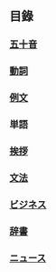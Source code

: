 ## <ruby><span>目錄</span><rt data-rt="もくろく"></rt></ruby>

### [<ruby><span>五十音</span><rt data-rt="ごじゅうおん"></rt></ruby>](./五十音/シーツ.md)

### [<ruby><span>動詞</span><rt data-rt="どうし"></rt></ruby>](./動詞/動詞.md)

### [<ruby><span>例文</span><rt data-rt="れいぶん"></rt></ruby>](./例文/例文.md)

### <ruby><span>単語</span><rt data-rt="たんご"></rt></ruby>

### [<ruby><span>挨拶</span><rt data-rt="あいさつ"></rt></ruby>](./挨拶/挨拶.md)

### [<ruby><span>文法</span><rt data-rt="ぶんぽう"></rt></ruby>](./文法/文法.md)

### [<ruby><span>ビジネス</span><rt data-rt="びじねす"></rt></ruby>](./ビジネス/ビジネス.md)

### [<ruby><span>辞書</span><rt data-rt="じしょ"></rt></ruby>](./辞書/辞書.md)

### [ニュース](./ニュース/ニュース.md)
